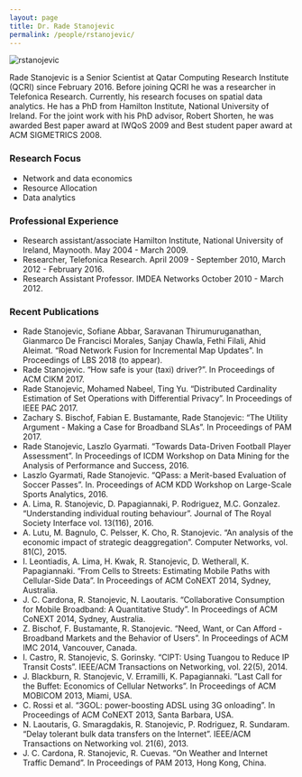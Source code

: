 ```yaml
---
layout: page
title: Dr. Rade Stanojevic
permalink: /people/rstanojevic/
---
```

![rstanojevic](/people/rstanojevic/rstanojevic.jpg)


Rade Stanojevic is a Senior Scientist at Qatar Computing Research Institute (QCRI) since February 2016. Before joining QCRI he was a researcher in Telefonica Research. Currently, his research focuses on spatial data analytics. He has a PhD from Hamilton Institute, National University of Ireland. For the joint work with his PhD advisor, Robert Shorten, he was awarded Best paper award at IWQoS 2009 and Best student paper award at ACM SIGMETRICS 2008.

### Research Focus
- Network and data economics
- Resource Allocation
- Data analytics

### Professional Experience
- Research assistant/associate Hamilton Institute, National University of Ireland, Maynooth. May 2004 - March 2009.
- Researcher, Telefonica Research. April 2009 - September 2010, March 2012 - February 2016.
- Research Assistant Professor. IMDEA Networks October 2010 - March 2012.

### Recent Publications

- Rade Stanojevic, Sofiane Abbar, Saravanan Thirumuruganathan, Gianmarco De Francisci Morales, Sanjay Chawla, Fethi Filali, Ahid Aleimat. “Road Network Fusion for Incremental Map Updates”. In Proceedings of LBS 2018 (to appear). 
- Rade Stanojevic. “How safe is your (taxi) driver?”.  In Proceedings of ACM CIKM 2017. 
- Rade Stanojevic, Mohamed Nabeel, Ting Yu. “Distributed Cardinality Estimation of Set Operations with Differential Privacy”.  In Proceedings of IEEE PAC 2017. 
- Zachary S. Bischof, Fabian E. Bustamante, Rade Stanojevic: “The Utility Argument - Making a Case for Broadband SLAs”.  In Proceedings of PAM 2017.
- Rade Stanojevic, Laszlo Gyarmati. “Towards Data-Driven Football Player Assessment”. In Proceedings of ICDM Workshop on Data Mining for the Analysis of Performance and Success, 2016. 
- Laszlo Gyarmati, Rade Stanojevic. “QPass: a Merit-based Evaluation of Soccer Passes”. In. Proceedings of ACM KDD Workshop on Large-Scale Sports Analytics, 2016.
- A. Lima, R. Stanojevic, D. Papagiannaki, P. Rodriguez, M.C. Gonzalez. “Understanding individual routing behaviour”. Journal of The Royal Society Interface vol. 13(116), 2016.
- A. Lutu, M. Bagnulo, C. Pelsser, K. Cho, R. Stanojevic. “An analysis of the economic impact of strategic deaggregation”. Computer Networks, vol. 81(C), 2015.
- I. Leontiadis, A. Lima, H. Kwak, R. Stanojevic, D. Wetherall, K. Papagiannaki. “From Cells to Streets: Estimating Mobile Paths with Cellular-Side Data”. In Proceedings of ACM CoNEXT 2014, Sydney, Australia.
- J. C. Cardona, R. Stanojevic, N. Laoutaris. “Collaborative Consumption for Mobile Broadband: A Quantitative Study”. In Proceedings of ACM CoNEXT 2014, Sydney, Australia.
- Z. Bischof, F. Bustamante, R. Stanojevic. “Need, Want, or Can Afford - Broadband Markets and the Behavior of Users”. In Proceedings of ACM IMC 2014, Vancouver, Canada.
- I. Castro, R. Stanojevic, S. Gorinsky. “CIPT: Using Tuangou to Reduce IP Transit Costs”. IEEE/ACM Transactions on Networking, vol. 22(5), 2014.
- J. Blackburn, R. Stanojevic, V. Erramilli, K. Papagiannaki. ”Last Call for the Buffet: Economics of Cellular Networks”. In Proceedings of ACM MOBICOM 2013, Miami, USA.
- C. Rossi et al. “3GOL: power-boosting ADSL using 3G onloading”. In Proceedings of ACM CoNEXT 2013, Santa Barbara, USA.
- N. Laoutaris, G. Smaragdakis, R. Stanojevic, P. Rodriguez, R. Sundaram. “Delay tolerant bulk data transfers on the Internet”. IEEE/ACM Transactions on Networking vol. 21(6), 2013.
- J. C. Cardona, R. Stanojevic, R. Cuevas. “On Weather and Internet Traffic Demand”. In Proceedings of PAM 2013, Hong Kong, China.


